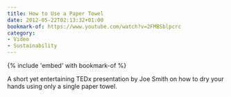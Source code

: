 ```yaml
---
title: How to Use a Paper Towel
date: 2012-05-22T02:13:32+01:00
bookmark-of: https://www.youtube.com/watch?v=2FMBSblpcrc
category:
- Video
- Sustainability
---
```

{% include 'embed' with bookmark-of %}

A short yet entertaining TEDx presentation by Joe Smith on how to dry your hands using only a single paper towel.
